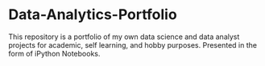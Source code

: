 # Data-Analytics-Portfolio
This repository is a portfolio of my own data science and data analyst projects for academic, self learning, and hobby purposes. Presented in the form of iPython Notebooks.

